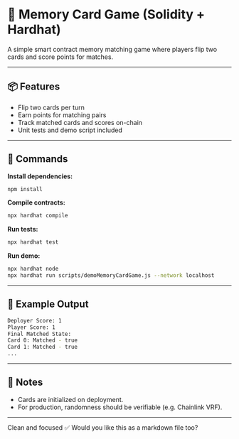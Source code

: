# 🎴 Memory Card Game (Solidity + Hardhat)

A simple smart contract memory matching game where players flip two cards and score points for matches.

---

## 📦 Features

- Flip two cards per turn
- Earn points for matching pairs
- Track matched cards and scores on-chain
- Unit tests and demo script included

---

## 📂 Commands

**Install dependencies:**
```bash
npm install
```

**Compile contracts:**
```bash
npx hardhat compile
```

**Run tests:**
```bash
npx hardhat test
```

**Run demo:**
```bash
npx hardhat node
npx hardhat run scripts/demoMemoryCardGame.js --network localhost
```

---

## 📜 Example Output

```bash
Deployer Score: 1
Player Score: 1
Final Matched State:
Card 0: Matched - true
Card 1: Matched - true
...
```

---

## 📌 Notes

- Cards are initialized on deployment.
- For production, randomness should be verifiable (e.g. Chainlink VRF).

---

Clean and focused ✅ Would you like this as a markdown file too?